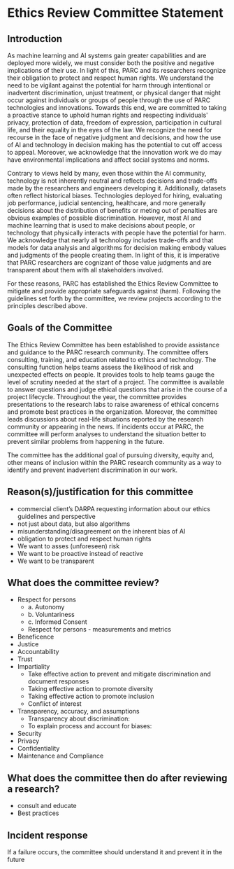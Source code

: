 # Ethics Review Committee Statement

## Introduction

As machine learning and AI systems gain greater capabilities and are deployed more widely, we must consider both the positive and negative implications of their use. In light of this, PARC and its researchers recognize their obligation to protect and respect human rights. We understand the need to be vigilant against the potential for harm through intentional or inadvertent discrimination, unjust treatment, or physical danger that might occur against individuals or groups of people through the use of PARC technologies and innovations. Towards this end, we are committed to taking a proactive stance to uphold human rights and respecting individuals' privacy, protection of data, freedom of expression, participation in cultural life, and their equality in the eyes of the law. We recognize the need for recourse in the face of negative judgment and decisions, and how the use of AI and technology in decision making has the potential to cut off access to appeal. Moreover, we acknowledge that the innovation work we do may have environmental implications and affect social systems and norms.

Contrary to views held by many, even those within the AI community, technology is not inherently neutral and reflects decisions and trade-offs made by the researchers and engineers developing it. Additionally, datasets often reflect historical biases. Technologies deployed for hiring, evaluating job performance, judicial sentencing, healthcare, and more generally decisions about the distribution of benefits or meting out of penalties are obvious examples of possible discrimination. However, most AI and machine learning that is used to make decisions about people, or technology that physically interacts with people have the potential for harm. We acknowledge that nearly all technology includes trade-offs and that models for data analysis and algorithms for decision making embody values and judgments of the people creating them. In light of this, it is imperative that PARC researchers are cognizant of those value judgments and are transparent about them with all stakeholders involved.

For these reasons, PARC has established the Ethics Review Committee to mitigate and provide appropriate safeguards against (harm). Following the guidelines set forth by the committee, we review projects according to the principles described above.

## Goals of the Committee

The Ethics Review Committee has been established to provide assistance and guidance to the PARC research community. The committee offers consulting, training, and education related to ethics and technology. The consulting function helps teams assess the likelihood of risk and unexpected effects on people. It provides tools to help teams gauge the level of scrutiny needed at the start of a project. The committee is available to answer questions and judge ethical questions that arise in the course of a project lifecycle. Throughout the year, the committee provides presentations to the research labs to raise awareness of ethical concerns and promote best practices in the organization. Moreover, the committee leads discussions about real-life situations reported by the research community or appearing in the news. If incidents occur at PARC, the committee will perform analyses to understand the situation better to prevent similar problems from happening in the future.

The committee has the additional goal of pursuing diversity, equity and, other means of inclusion within the PARC research community as a way to identify and prevent inadvertent discrimination in our work.

## Reason(s)/justification for this committee

- commercial client’s DARPA requesting information about our ethics guidelines and perspective
- not just about data, but also algorithms
- misunderstanding/disagreement on the inherent bias of AI
- obligation to protect and respect human rights
- We want to asses (unforeseen) risk
- We want to be proactive instead of reactive
- We want to be transparent

## What does the committee review?

- Respect for persons
  - a. Autonomy
  - b. Voluntariness
  - c. Informed Consent
  - Respect for persons - measurements and metrics
- Beneficence
- Justice
- Accountability
- Trust
- Impartiality
  - Take effective action to prevent and mitigate discrimination and document responses
  - Taking effective action to promote diversity
  - Taking effective action to promote inclusion
  - Conflict of interest
- Transparency, accuracy, and assumptions
  - Transparency about discrimination:
  - To explain process and account for biases:
- Security
- Privacy
- Confidentiality
- Maintenance and Compliance

## What does the committee then do after reviewing a research?

- consult and educate
- Best practices

## Incident response
If a failure occurs, the committee should understand it and prevent it in the future
